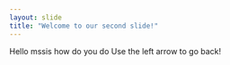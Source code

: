 ```yaml
---
layout: slide
title: "Welcome to our second slide!"
---
```

Hello mssis how do you do
Use the left arrow to go back!

